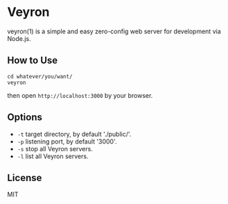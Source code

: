 # Veyron

veyron(1) is a simple and easy zero-config web server for development via Node.js.

## How to Use

```
cd whatever/you/want/
veyron
```

then open `http://localhost:3000` by your browser.

## Options

+ `-t` target directory, by default './public/'.
+ `-p` listening port, by default '3000'.
+ `-s` stop all Veyron servers.
+ `-l` list all Veyron servers.

## License
MIT
